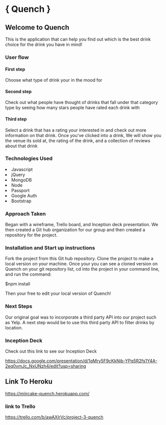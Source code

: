 # { Quench }
## Welcome to Quench

This is the application that can help you find out
which is the best drink choice for the drink you have in mind!


### User flow
#### First step

Choose what type of drink your in the mood for

#### Second step

Check out what people have thought of drinks that fall under that category type by seeing how many stars people have rated each drink with

#### Third step

Select a drink that has a rating your interested in and check out more information on that drink. Once you've clicked into a drink, We will show you the venue its sold at, the rating of the drink, and a collection of reviews about that drink

### Technologies Used

<li> Javascript </li>
<li> jQuery </li>
<li> MongoDB </li>
<li> Node </li>
<li> Passport </li>
<li> Google Auth </li>
<li> Bootstrap </li>

### Approach Taken

Began with a wireframe, Trello board, and Inception deck presentation. We then created a Git hub organization for our group and then created a repository for the project.

### Installation and Start up instructions

Fork the project from this Git hub repository. Clone the project to make a local version on your machine. Once your you can see a cloned version on Quench on your git repository list, cd into the project in your command line, and run the command:

$npm install

Then your free to edit your local version of Quench!

### Next Steps

Our original goal was to incorporate a third party API into our project such as Yelp. A next step would be to use this third party API to filter drinks by location.

### Inception Deck
Check out this link to see our Inception Deck

https://docs.google.com/presentation/d/1qMry5F9cKkNib-YPq5R2fs1Y4A-2eq0vmJc_NxUNzh4/edit?usp=sharing

## Link To Heroku
https://miircake-quench.herokuapp.com/

### link to Trello
https://trello.com/b/awAXlrVc/project-3-quench
